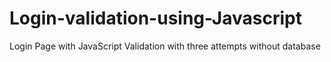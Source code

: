 # Login-validation-using-Javascript
Login Page with JavaScript Validation with three attempts without database 
